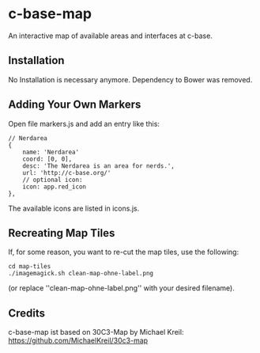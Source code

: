 c-base-map
==========

An interactive map of available areas and interfaces at c-base.

Installation
------------

No Installation is necessary anymore. Dependency to Bower was removed.

Adding Your Own Markers
-----------------------

Open file markers.js and add an entry like this:

	// Nerdarea
	{
		name: 'Nerdarea'
		coord: [0, 0],
		desc: 'The Nerdarea is an area for nerds.',
		url: 'http://c-base.org/'
		// optional icon:
		icon: app.red_icon
	},

The available icons are listed in icons.js.

Recreating Map Tiles
--------------------

If, for some reason, you want to re-cut the map tiles, use the following:

	cd map-tiles
	./imagemagick.sh clean-map-ohne-label.png

(or replace ''clean-map-ohne-label.png'' with your desired filename).

Credits
-------

c-base-map ist based on 30C3-Map by Michael Kreil: https://github.com/MichaelKreil/30c3-map

